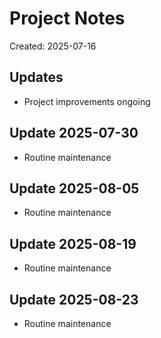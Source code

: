 # Project Notes

Created: 2025-07-16

## Updates
- Project improvements ongoing


## Update 2025-07-30
- Routine maintenance


## Update 2025-08-05
- Routine maintenance


## Update 2025-08-19
- Routine maintenance


## Update 2025-08-23
- Routine maintenance

<!-- Last updated: 2025-08-30 -->